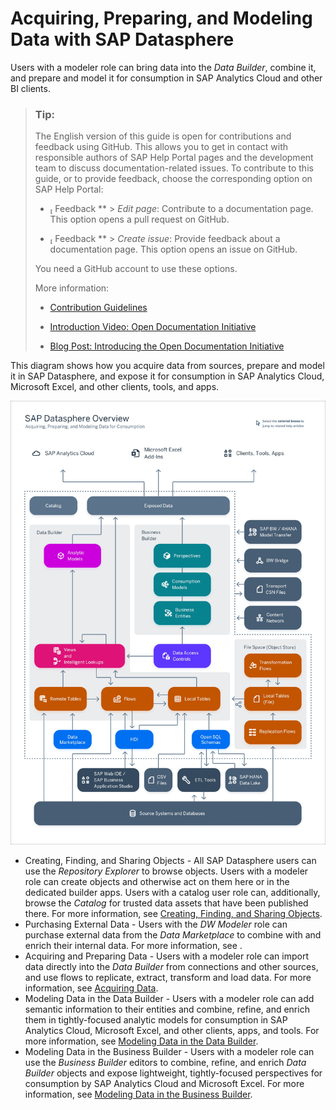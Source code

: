 <!-- loiob4a5d02cefdf45478e7376860c985202 -->

<link rel="stylesheet" type="text/css" href="css/sap-icons.css"/>

# Acquiring, Preparing, and Modeling Data with SAP Datasphere

Users with a modeler role can bring data into the *Data Builder*, combine it, and prepare and model it for consumption in SAP Analytics Cloud and other BI clients.

> ### Tip:  
> The English version of this guide is open for contributions and feedback using GitHub. This allows you to get in contact with responsible authors of SAP Help Portal pages and the development team to discuss documentation-related issues. To contribute to this guide, or to provide feedback, choose the corresponding option on SAP Help Portal:
> 
> -   <span class="SAP-icons-V5"></span> Feedback ** \> *Edit page*: Contribute to a documentation page. This option opens a pull request on GitHub.
> 
> -   <span class="SAP-icons-V5"></span> Feedback ** \> *Create issue*: Provide feedback about a documentation page. This option opens an issue on GitHub.
> 
> 
> You need a GitHub account to use these options.
> 
> More information:
> 
> -   [Contribution Guidelines](https://help.sap.com/docs/open-documentation-initiative/contribution-guidelines/readme.html)
> 
> -   [Introduction Video: Open Documentation Initiative](https://www.youtube.com/watch?v=WJ0oarMlVW4)
> 
> -   [Blog Post: Introducing the Open Documentation Initiative](https://blogs.sap.com/2021/05/20/introducing-the-open-documentation-initiative/)

This diagram shows how you acquire data from sources, prepare and model it in SAP Datasphere, and expose it for consumption in SAP Analytics Cloud, Microsoft Excel, and other clients, tools, and apps.

![](images/DWC_Overview_f9920c0.png)

-   Creating, Finding, and Sharing Objects - All SAP Datasphere users can use the *Repository Explorer* to browse objects. Users with a modeler role can create objects and otherwise act on them here or in the dedicated builder apps. Users with a catalog user role can, additionally, browse the *Catalog* for trusted data assets that have been published there. For more information, see [Creating, Finding, and Sharing Objects](Creating-Finding-Sharing-Objects/creating-finding-and-sharing-objects-6c69b30.md).
-   Purchasing External Data - Users with the *DW Modeler* role can purchase external data from the *Data Marketplace* to combine with and enrich their internal data. For more information, see  <?sap-ot O2O class="- topic/xref " href="4096fb8c97dd4d84a7200941c1721368.xml" text="" desc="" xtrc="xref:2" xtrf="file:/home/builder/src/dita-all/mfv1753212261668/loioc25299a38b6448f889a43b42c9e5897d_en-US/src/content/localization/en-us/b4a5d02cefdf45478e7376860c985202.xml" output-class="" outputTopicFile="file:/home/builder/tp.net.sf.dita-ot/2.3/plugins/com.elovirta.dita.markdown_1.3.0/xsl/dita2markdownImpl.xsl" ?> .
-   Acquiring and Preparing Data - Users with a modeler role can import data directly into the *Data Builder* from connections and other sources, and use flows to replicate, extract, transform and load data. For more information, see [Acquiring Data](Acquiring-and-Preparing-Data-in-the-Data-Builder/acquiring-data-1f15a29.md).
-   Modeling Data in the Data Builder - Users with a modeler role can add semantic information to their entities and combine, refine, and enrich them in tightly-focused analytic models for consumption in SAP Analytics Cloud, Microsoft Excel, and other clients, apps, and tools. For more information, see [Modeling Data in the Data Builder](Modeling-Data-in-the-Data-Builder/modeling-data-in-the-data-builder-5c1e3d4.md).
-   Modeling Data in the Business Builder - Users with a modeler role can use the *Business Builder* editors to combine, refine, and enrich *Data Builder* objects and expose lightweight, tightly-focused perspectives for consumption by SAP Analytics Cloud and Microsoft Excel. For more information, see [Modeling Data in the Business Builder](Buisiness-Builder/modeling-data-in-the-business-builder-3829d46.md).

